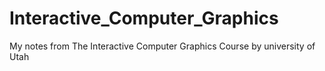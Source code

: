# Interactive_Computer_Graphics
My notes from The Interactive Computer Graphics Course by university of Utah
